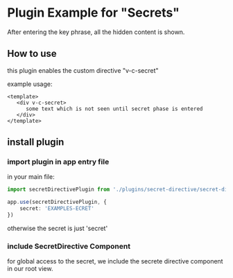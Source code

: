 # Plugin Example for "Secrets"
After entering the key phrase, all the hidden content is shown.
 

## How to use
this plugin enables the custom directive "v-c-secret"

example usage:
```vue
<template>
   <div v-c-secret>
      some text which is not seen until secret phase is entered
   </div>
</template>
```

## install plugin
### import plugin in app entry file
in your main file:
```ts
import secretDirectivePlugin from './plugins/secret-directive/secret-directive'

app.use(secretDirectivePlugin, {
    secret: 'EXAMPLES-ECRET'
})

```
otherwise the secret is just 'secret'
### include SecretDirective Component
for global access to the secret, we include the secrete directive component in our root view.
